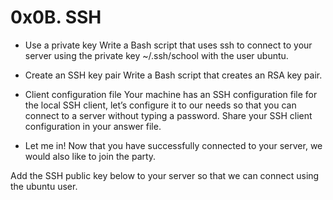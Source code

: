 # 0x0B. SSH

- Use a private key
Write a Bash script that uses ssh to 
connect to your server using the private 
key ~/.ssh/school with the user ubuntu.

- Create an SSH key pair
Write a Bash script that creates an RSA key pair.

- Client configuration file
Your machine has an SSH configuration file for the local SSH client, 
let’s configure it to our needs so that you can connect 
to a server without typing a password. 
Share your SSH client configuration in your answer file.

- Let me in!
Now that you have successfully connected to your server, we would also like to join the party.

Add the SSH public key below to your server so that we can connect using the ubuntu user.
